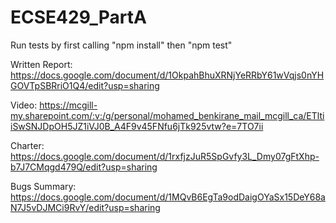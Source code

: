 # ECSE429_PartA

Run tests by first calling "npm install" then "npm test"


Written Report:
https://docs.google.com/document/d/1OkpahBhuXRNjYeRRbY61wVqjs0nYHGOVTpSBRriO1Q4/edit?usp=sharing

Video:
https://mcgill-my.sharepoint.com/:v:/g/personal/mohamed_benkirane_mail_mcgill_ca/ETltiiSwSNJDpOH5JZ1iVJ0B_A4F9v45FNfu6jTk925vtw?e=7TO7ii

Charter:
https://docs.google.com/document/d/1rxfjzJuR5SpGvfy3L_Dmy07gFtXhp-b7J7CMqgd479Q/edit?usp=sharing


Bugs Summary:
https://docs.google.com/document/d/1MQvB6EgTa9odDaigOYaSx15DeY68aN7J5vDJMCi9RvY/edit?usp=sharing